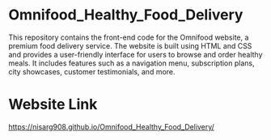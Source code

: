 # Omnifood_Healthy_Food_Delivery
This repository contains the front-end code for the Omnifood website, a premium food delivery service. The website is built using HTML and CSS and provides a user-friendly interface for users to browse and order healthy meals. It includes features such as a navigation menu, subscription plans, city showcases, customer testimonials, and more.
# Website Link
https://nisarg908.github.io/Omnifood_Healthy_Food_Delivery/
